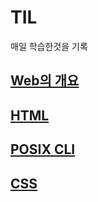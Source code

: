 # TIL
매일 학습한것을 기록
## [Web의 개요](국비지원학원/web/web_개요.md)
## [HTML](국비지원학원/web/html/HTML_기초.md)
## [POSIX CLI](국비지원학원/GIT/POSIX_CLI_기초.md)
## [CSS](국비지원학원/web/css/CSS.md)
